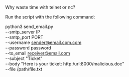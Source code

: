 Why waste time with telnet or nc? 

Run the script with the following command:

python3 send_email.py \
    --smtp_server IP \
    --smtp_port PORT \
    --username sender@email.com.com \
    --password password \
    --to_email receiver@email.com \
    --subject "Ticket" \
    --body "Here is your ticket: http:/url:8000/malicious.doc" \
    --file /path/file.txt
